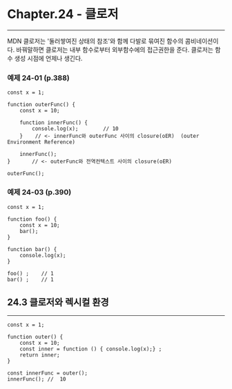 # Chapter.24 - 클로저<br>

---

MDN
클로저는 '둘러쌓여진 상태의 참조'와 함께 다발로 묶여진 함수의 콤비네이션이다.
바꿔말하면 클로저는 내부 함수로부터 외부함수에의 접근권한을 준다.
클로저는 함수 생성 시점에 언제나 생긴다.

### 예제 24-01 (p.388)

```
const x = 1;

function outerFunc() {
    const x = 10;

    function innerFunc() {
        console.log(x);        // 10
    }    // <- innerFunc와 outerFunc 사이의 closure(oER)  (outer Environment Reference)

    innerFunc();
}       // <- outerFunc와 전역컨텍스트 사이의 closure(oER)

outerFunc();
```

### 예제 24-03 (p.390)

```
const x = 1;

function foo() {
    const x = 10;
    bar();
}

function bar() {
    console.log(x);
}

foo() ;    // 1
bar() ;    // 1
```

## 24.3 클로저와 렉시컬 환경

---

```
const x = 1;

function outer() {
    const x = 10;
    const inner = function () { console.log(x);} ;
    return inner;
}

const innerFunc = outer();
innerFunc(); //  10
```

